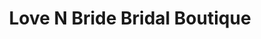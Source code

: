 ---
title: "Love N Bride Bridal Boutique"
url: /lake-forest/love-n-bride-bridal-boutique/
shop: Kleidung
---